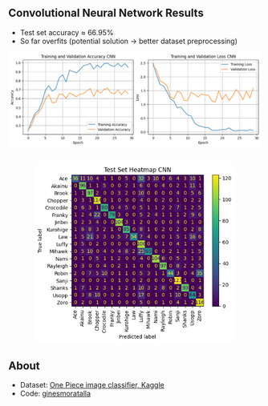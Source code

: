 
## Convolutional Neural Network Results
- Test set accuracy $\approx$ 66.95%
- So far overfits (potential solution -> better dataset preprocessing)
  
<div align="center">
  <img src="res/CNN/cnn_loss_acc_2.png" width="750"/> 
</div>

## 

<div align = "center">
  <img src="res/CNN/cnn_test_confussion_matrix_2.png" width="400"/> 
</div>

## About
- Dataset: [One Piece image classifier, Kaggle](https://www.kaggle.com/datasets/ibrahimserouis99/one-piece-image-classifier)
- Code: [ginesmoratalla](https://github.com/ginesmoratalla)
